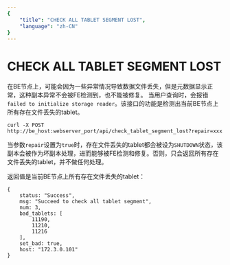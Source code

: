 ```yaml
---
{
    "title": "CHECK ALL TABLET SEGMENT LOST",
    "language": "zh-CN"
}
---
```


# CHECK ALL TABLET SEGMENT LOST
   
在BE节点上，可能会因为一些异常情况导致数据文件丢失，但是元数据显示正常，这种副本异常不会被FE检测到，也不能被修复。
当用户查询时，会报错`failed to initialize storage reader`。该接口的功能是检测出当前BE节点上所有存在文件丢失的tablet。

```
curl -X POST http://be_host:webserver_port/api/check_tablet_segment_lost?repair=xxx
```

当参数`repair`设置为`true`时，存在文件丢失的tablet都会被设为`SHUTDOWN`状态，该副本会被作为坏副本处理，进而能够被FE检测和修复。否则，只会返回所有存在文件丢失的tablet，并不做任何处理。

返回值是当前BE节点上所有存在文件丢失的tablet：

```
{
    status: "Success",
    msg: "Succeed to check all tablet segment",
    num: 3,
    bad_tablets: [
        11190,
        11210,
        11216
    ],
    set_bad: true,
    host: "172.3.0.101"
}
```
